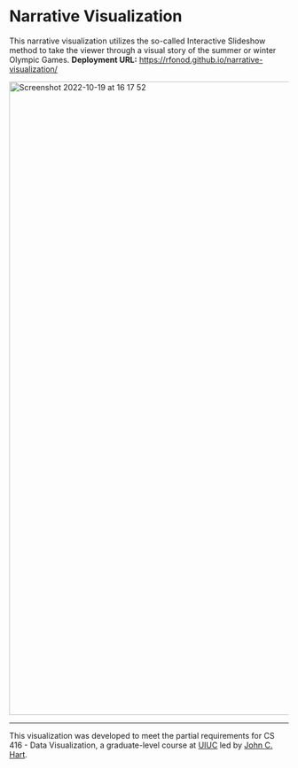 # Narrative Visualization
This narrative visualization utilizes the so-called Interactive Slideshow method to take the viewer through a visual story of the summer or winter Olympic Games. 
**Deployment URL:** https://rfonod.github.io/narrative-visualization/

<img width="1144" alt="Screenshot 2022-10-19 at 16 17 52" src="https://user-images.githubusercontent.com/78231009/196717550-59e0183c-eca1-433c-a7a8-91232b77a78c.png">

---

This visualization was developed to meet the partial requirements for CS 416 - Data Visualization, a graduate-level course at [UIUC](https://cs.illinois.edu/) led by [John C. Hart](https://cs.illinois.edu/about/people/faculty/jch).
